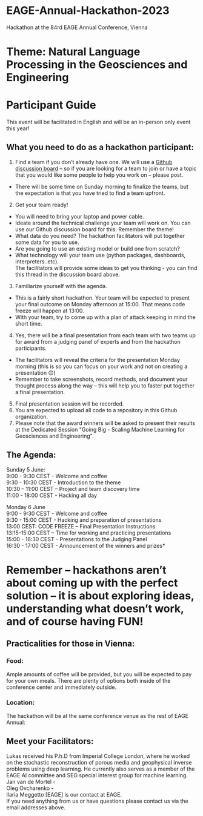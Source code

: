 # EAGE-Annual-Hackathon-2023
Hackathon at the 84rd EAGE Annual Conference, Vienna

# Theme: Natural Language Processing in the Geosciences and Engineering

# Participant Guide

This event will be facilitated in English and will be an in-person only event this year!

## What you need to do as a hackathon participant:
1.  Find a team if you don’t already have one.  We will use a [Github discussion board](https://github.com/orgs/EAGE-Annual-Hackathon/discussions/7) – so if you are looking for a team to join or have a topic that you would like some people to help you work on – please post.
- There will be some time on Sunday morning to finalize the teams, but the expectation is that you have tried to find a team upfront.
2. Get your team ready!
- You will need to bring your laptop and power cable.
- Ideate around the technical challenge your team will work on.  You can use our Github discussion board for this.  Remember the theme!
- What data do you need?  The hackathon facilitators will put together some data for you to use.
- Are you going to use an existing model or build one from scratch?
 - What technology will your team use (python packages, dashboards, interpreters..etc).  
The facilitators will provide some ideas to get you thinking - you can find this thread in the discussion board above.
3. Familiarize yourself with the agenda.
- This is a fairly short hackathon.  Your team will be expected to present your final outcome on Monday afternoon at 15:00.  That means code freeze will happen at 13:00.
- With your team, try to come up with a plan of attack keeping in mind the short time.
4. Yes, there will be a final presentation from each team with two teams up for award from a judging panel of experts and from the hackathon participants.
- The facilitators will reveal the criteria for the presentation Monday morning (this is so you can focus on your work and not on creating a presentation 😊)
- Remember to take screenshots, record methods, and document your thought process along the way – this will help you to faster put together a final presentation.
5. Final presentation session will be recorded.
6. You are expected to upload all code to a repository in this Github organization.
7. Please note that the award winners will be asked to present their results at the Dedicated Session "Going Big - Scaling Machine Learning for Geosciences and Engineering".

## The Agenda:
Sunday 5 June:
<br /> 9:00 - 9:30 CEST - Welcome and coffee
<br /> 9:30 - 10:30 CEST - Introduction to the theme 
<br /> 10:30 – 11:00 CEST – Project and team discovery time
<br /> 11:00 - 18:00 CEST -  Hacking all day
 
Monday 6 June
<br /> 9:00 - 9:30 CEST - Welcome and coffee
<br /> 9:30 - 15:00 CEST - Hacking and preparation of presentations
<br /> 13:00 CEST: CODE FREEZE – Final Presentation Instructions
<br /> 13:15-15:00 CEST – Time for working and practicing presentations
<br /> 15:00 - 16:30 CEST - Presentations to the Judging Panel 
<br /> 16:30 - 17:00 CEST - Announcement of the winners and prizes*
 
# Remember – hackathons aren’t about coming up with the perfect solution – it is about exploring ideas, understanding what doesn’t work, and of course having FUN!
 
## Practicalities for those in Vienna:
### Food:
Ample amounts of coffee will be provided, but you will be expected to pay for your own meals.  There are plenty of options both inside of the conference center and immediately outside.
### Location:
The hackathon will be at the same conference venue as the rest of EAGE Annual:

## Meet your Facilitators:
Lukas received his P.h.D from Imperial College London, where he worked on the stochastic reconstruction of porous media and geophysical inverse problems using deep learning.  He currently also serves as a member of the EAGE AI committee and SEG special interest group for machine learning.
<br /> Jan van de Mortel - 
<br /> Oleg Ovcharenko - 
<br />Ilaria Meggetto [EAGE] is our contact at EAGE.
<br />If you need anything from us or have questions please contact us via the email addresses above.

